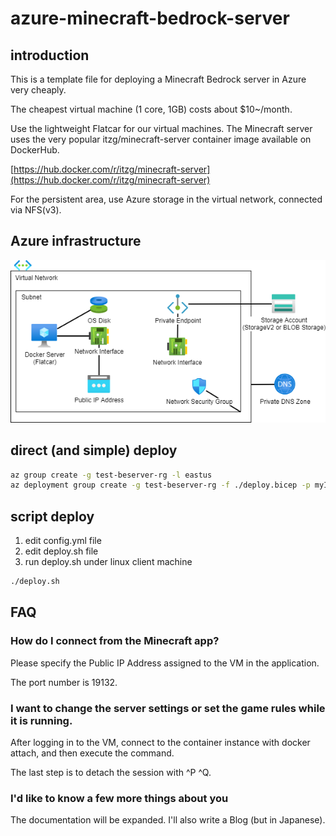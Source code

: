 # azure-minecraft-bedrock-server

## introduction

This is a template file for deploying a Minecraft Bedrock server in Azure very cheaply.

The cheapest virtual machine (1 core, 1GB) costs about $10~/month.

Use the lightweight Flatcar for our virtual machines.
The Minecraft server uses the very popular itzg/minecraft-server container image available on DockerHub.

[https://hub.docker.com/r/itzg/minecraft-server](https://hub.docker.com/r/itzg/minecraft-server)

For the persistent area, use Azure storage in the virtual network, connected via NFS(v3).

## Azure infrastructure

![image](documents/infrastructure.png)

## direct (and simple) deploy

```bash
az group create -g test-beserver-rg -l eastus
az deployment group create -g test-beserver-rg -f ./deploy.bicep -p myIp=<your_client_ip_address> adminPassword=<password>
```

## script deploy

1. edit config.yml file
2. edit deploy.sh file
3. run deploy.sh under linux client machine

```bash
./deploy.sh
```

## FAQ

### How do I connect from the Minecraft app?

Please specify the Public IP Address assigned to the VM in the application.

The port number is 19132.

### I want to change the server settings or set the game rules while it is running.

After logging in to the VM, connect to the container instance with docker attach, and then execute the command.

The last step is to detach the session with ^P ^Q.

### I'd like to know a few more things about you

The documentation will be expanded. I'll also write a Blog (but in Japanese).
